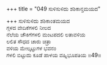 +++
title = "049 ಸುಳಿಸುಳಿದು ಶಶಿಕಾನ್ತಮಯದ"

+++
ಸುಳಿಸುಳಿದು ಶಶಿಕಾಂತಮಯದ  
ಗ್ಗಳದ ವೇದಿಕೆಗಳಲಿ ನೀಲದ  
ನೆಲೆಯ ಚೌಕಿಗೆಗಳಲಿ ಮಂಟಪದಲಿ ಲತಾವಳಿಯ  
ಲಲಿತ ಸೌಧದ ಚಾರು ಚಿತ್ರಾ  
ವಳಿಯ ಮೇಲ್ಕಟ್ಟುಗಳ ಭವನಂ  
ಗಳಲಿ ಬಿಟ್ಟುದು ಕೂಡೆ ಪಾಳಯ ವಹ್ನಿಭೂಪತಿಯ      ॥49॥
